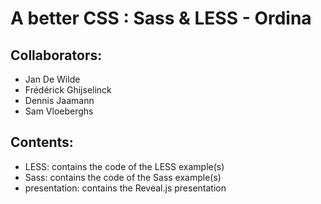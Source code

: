 # A better CSS : Sass &amp; LESS - Ordina

## Collaborators:

* Jan De Wilde
* Frédérick Ghijselinck
* Dennis Jaamann
* Sam Vloeberghs

## Contents:

* LESS: contains the code of the LESS example(s)
* Sass: contains the code of the Sass example(s)
* presentation: contains the Reveal.js presentation
